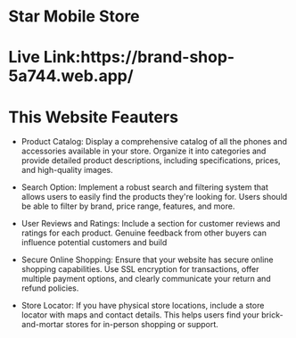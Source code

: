 # Star Mobile Store

<h1>Live Link:https://brand-shop-5a744.web.app/</h1>

<div>
 <h1>This Website Feauters</h1>
 </div>

- Product Catalog: Display a comprehensive catalog of all the phones and accessories available in your store. Organize it into categories and provide detailed product descriptions, including specifications, prices, and high-quality images.

- Search Option:  Implement a robust search and filtering system that allows users to easily find the products they're looking for. Users should be able to filter by brand, price range, features, and more.

- User Reviews and Ratings: Include a section for customer reviews and ratings for each product. Genuine feedback from other buyers can influence potential customers and build 

- Secure Online Shopping: Ensure that your website has secure online shopping capabilities. Use SSL encryption for transactions, offer multiple payment options, and clearly communicate your return and refund policies.

- Store Locator: If you have physical store locations, include a store locator with maps and contact details. This helps users find your brick-and-mortar stores for in-person shopping or support.
